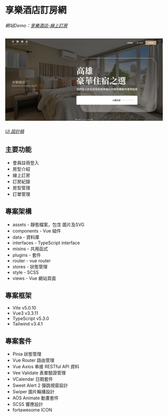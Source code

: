 # 享樂酒店訂房網
###### 網站Demo：[享樂酒店-線上訂房](https://tami1118.github.io/side-project-booking/)

![](https://github.com/Tami1118/side-project-booking/blob/main/src/assets/images/room_booking_image.png?raw=true)
###### [UI 設計稿](https://www.figma.com/file/23VhjSXFWeZfXYXjcZOceb/%E5%85%AD%E8%A7%92-Project-%2F-%E9%85%92%E5%BA%97%E8%A8%82%E6%88%BF%E7%B6%B2%E7%AB%99?node-id=4323%3A10366&mode=dev)


## 主要功能
- 會員註冊登入
- 房型介紹
- 線上訂房
- 訂房紀錄
- 房型管理
- 訂單管理


## 專案架構
- assets - 靜態檔案，包含 圖片及SVG
- components - Vue 組件
- data - 資料庫
- interfaces - TypeScript interface
- mixins - 共用函式
- plugins - 套件
- router - vue router
- stores - 狀態管理
- style - SCSS
- views - Vue 網站頁面


## 專案框架
- Vite v5.0.10
- Vue3 v3.3.11
- TypeScript v5.3.0
- Tailwind v3.4.1


## 專案套件
- Pinia 狀態管理
- Vue Router 路由管理
- Vue Axios 串接 RESTful API 資料
- Vee Validate 表單驗證管理
- VCalendar 日期套件
- Sweet Alert 2 彈跳視窗設計
- Swiper 圖片輪播設計
- AOS Animate 動畫套件
- SCSS 響應設計
- fortawesome ICON